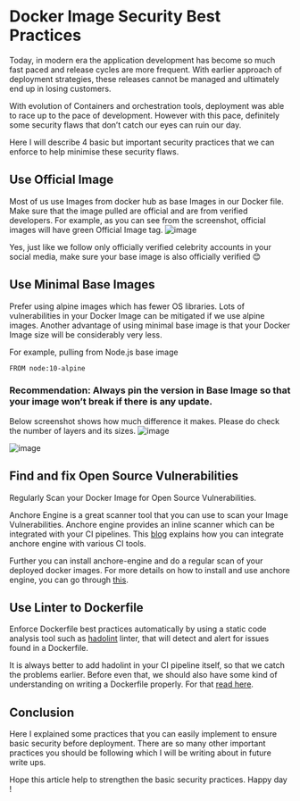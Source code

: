 # Docker Image Security Best Practices

Today, in modern era the application development has become so much fast paced and release cycles are more frequent. With earlier approach of deployment strategies, these releases cannot be managed and ultimately end up in losing customers.

With evolution of Containers and orchestration tools, deployment was able to race up to the pace of development. However with this pace, definitely some security flaws that don’t catch our eyes can ruin our day.

Here I will describe 4 basic but important security practices that we can enforce to help minimise these security flaws.

## Use Official Image

Most of us use Images from docker hub as base Images in our Docker file. Make sure that the image pulled are official and are from verified developers.
For example, as you can see from the screenshot, official images will have green Official Image tag.
![image](https://user-images.githubusercontent.com/37524392/157165896-7bf5aa0a-d606-4fe5-b45e-9ed809ddf59a.png)

Yes, just like we follow only officially verified celebrity accounts in your social media, make sure your base image is also officially verified 😊

## Use Minimal Base Images

Prefer using alpine images which has fewer OS libraries. Lots of vulnerabilities in your Docker Image can be mitigated if we use alpine images.
Another advantage of using minimal base image is that your Docker Image size will be considerably very less.

For example, pulling from Node.js base image

`FROM node:10-alpine`

### Recommendation: Always pin the version in Base Image so that your image won’t break if there is any update.

Below screenshot shows how much difference it makes. Please do check the number of layers and its sizes.
![image](https://user-images.githubusercontent.com/37524392/157166124-1d1aaafe-fccb-4531-a149-c3862eb6ed24.png)

![image](https://user-images.githubusercontent.com/37524392/157166139-554e07b1-a982-4eff-85f0-8539206b3f2f.png)

## Find and fix Open Source Vulnerabilities

Regularly Scan your Docker Image for Open Source Vulnerabilities.

Anchore Engine is a great scanner tool that you can use to scan your Image Vulnerabilities. Anchore engine provides an inline scanner which can be integrated with your CI pipelines. This [blog](https://anchore.com/blog/inline-scanning-with-anchore-engine/) explains how you can integrate anchore engine with various CI tools.

Further you can install anchore-engine and do a regular scan of your deployed docker images.
For more details on how to install and use anchore engine, you can go through [this](https://github.com/anchore/anchore-engine).

## Use Linter to Dockerfile

Enforce Dockerfile best practices automatically by using a static code analysis tool such as [hadolint](https://github.com/hadolint/hadolint) linter, that will detect and alert for issues found in a Dockerfile.

It is always better to add hadolint in your CI pipeline itself, so that we catch the problems earlier.
Before even that, we should also have some kind of understanding on writing a Dockerfile properly. For that [read here](https://docs.docker.com/develop/develop-images/dockerfile_best-practices/).

## Conclusion

Here I explained some practices that you can easily implement to ensure basic security before deployment. There are so many other important practices you should be following which I will be writing about in future write ups.

Hope this article help to strengthen the basic security practices. Happy day !
